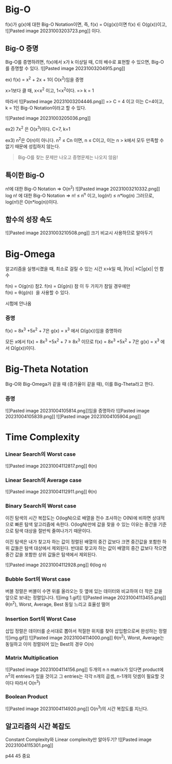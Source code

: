 # Big-O 
f(x)가 g(x)에 대한 Big-O Notation이면,
즉, f(x) = O(g(x))이면
f(x) ∈ O(g(x))이고, 
![[Pasted image 20231003203723.png]]
이다.

## Big-O 증명
Big-O를 증명하려면, f(x)에서 x가 k 이상일 때, C의 배수로 표현할 수 있으면, Big-O를 증명할 수 있다.
![[Pasted image 20231003204915.png]]

ex)
f(x) = x<sup>2</sup> + 2x + 1이 O(x<sup>2</sup>)임을 증명

x>1보다 클 때, x<x<sup>2</sup> 이고, 1<x<sup>2</sup>이다. => k = 1

따라서 ![[Pasted image 20231003204446.png]] => C = 4
이고 이는 C=4이고, k = 1인 Big-O Notation이라고 할 수 있다.

![[Pasted image 20231003205036.png]]

ex2)
7x<sup>2</sup> 은 O(x<sup>3</sup>)이다.
C=7, k=1

ex3)
n<sup>2</sup>은 O(n)이 아니다.
n<sup>2</sup> ≤ Cn 이면, n ≤ C이고,
이는 n > k에서 모두 만족할 수 없기 때문에 성립하지 않는다.

> Big-O를 찾는 문제만 나오고 증명문제는 나오지 않음!


## 특이한 Big-O
n!에 대한 Big-O Notation => O(n<sup>2</sup>)
![[Pasted image 20231003210332.png]]
log n! 에 대한 Big-O Notation => n! ≤ n<sup>n</sup> 이고, log(n!) ≤ n\*log(n)
그러므로, log(n!)은 O(n\*log(n))이다.

## 함수의 성장 속도
![[Pasted image 20231003210508.png]]
크기 비교시 사용하므로 알아두기

# Big-Omega
알고리즘을 실행시켰을 때, 최소로 걸릴 수 있는 시간
x>k일 때, |f(x)| ≥C|g(x)| 인 함수

f(n) = O(g(n)) 참2. f(n) = Ω(g(n)) 참 이 두 가지가 참일 경우에만  
f(n) = θ(g(n))  을 사용할 수 있다.

시험에 안나옴

### 증명
f(x) = 8x<sup>3</sup> +5x<sup>2</sup> + 7은 g(x) = x<sup>3</sup> 에서 Ω(g(x))임을 증명하라

모든 x에서 f(x) = 8x<sup>3</sup> +5x<sup>2</sup> + 7 ≥ 8x<sup>3</sup> 이므로 
f(x) = 8x<sup>3</sup> +5x<sup>2</sup> + 7은 g(x) = x<sup>3</sup> 에서 Ω(g(x))이다.

# Big-Theta Notation
Big-O와 Big-Omega가 같을 때 (증가율이 같을 때), 이를 Big-Theta라고 한다.

### 증명
![[Pasted image 20231004105814.png]]임을 증명하라
![[Pasted image 20231004105839.png]]
![[Pasted image 20231004105904.png]]

# Time Complexity
### Linear Search의 Worst case
![[Pasted image 20231004112817.png]]
θ(n)
### Linear Search의 Average case
![[Pasted image 20231004112911.png]]
θ(n)
### Binary Search의 Worst case
이진 탐색의 시간 복잡도는 O(logN)으로 배열을 전수 조사하는 O(N)에 비하면 상대적으로 빠른 탐색 알고리즘에 속한다. O(logN)만에 값을 찾을 수 있는 이유는 중간을 기준으로 탐색 대상을 절반씩 줄여나가기 때문이다.

이진 탐색은 내가 찾고자 하는 값이 정렬된 배열의 중간 값보다 크면 중간값을 포함한 하위 값들은 탐색 대상에서 제외된다. 반대로 찾고자 하는 값이 배열의 중간 값보다 작으면 중간 값을 포함한 상위 값들은 탐색에서 제외된다.

![[Pasted image 20231004112928.png]]
θ(log n)
### Bubble Sort의 Worst case
버블 정렬은 버블이 수면 위를 올라오는 듯 옆에 있는 데이터와 비교하여 더 작은 값을 앞으로 보내는 정렬입니다.
![[img 1.gif]]
![[Pasted image 20231004113455.png]]
θ(n<sup>2</sup>), Worst, Average, Best 동일
느리고 효율성 떨어
### Insertion Sort의 Worst Case
삽입 정렬은 데이터를 순서대로 뽑아서 적절한 위치를 찾아 삽입함으로써 완성하는 정렬
![[img.gif]]
![[Pasted image 20231004114000.png]]
θ(n<sup>2</sup>), Worst, Average는 동일하고
이미 정렬되어 있는 Best의 경우  O(n)
### Matrix Multiplication
![[Pasted image 20231004114156.png]]
두개의 n n matrix가 있다면
product에 n<sup>2</sup>의 entries가 있을 것이고 그 entries는 각각 n개의 곱셈, n-1개의 덧셈이 필요할 것이다 따라서 O(n<sup>3</sup>)

### Boolean Product
![[Pasted image 20231004114920.png]]
O(n<sup>3</sup>)의 시간 복잡도를 지닌다.

## 알고리즘의 시간 복잡도
Constant Complexity와 Linear complexity만 알아두기?
![[Pasted image 20231004115301.png]]

p44 45 중요
